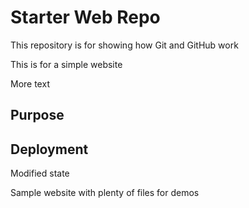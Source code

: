 # Starter Web Repo

This repository is for showing how Git and GitHub work

This is for a simple website

More text 

## Purpose

## Deployment

Modified state

Sample website with plenty of files for demos